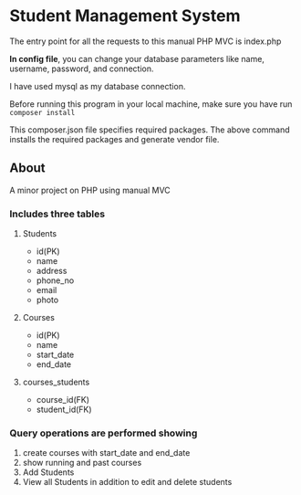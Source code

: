 # Student Management System #

The entry point for all the requests to this manual PHP MVC is index.php

<b>In config file</b>,
	you can change your database parameters like name, username, password, and connection.

I have used mysql as my database connection.

Before running this program in your local machine, make sure you have run 
        ``` composer install ```

This composer.json file specifies required packages. The above command installs the required packages and generate vendor file.

## About ##
A minor project on PHP using manual MVC

### Includes three tables ###
1. Students
	* id(PK)
	* name
	* address
	* phone_no
	* email
	* photo

2. Courses
	* id(PK)
	* name
	* start_date
	* end_date

3. courses_students
	* course_id(FK)
	* student_id(FK)

### Query operations are performed showing ###

1. create courses with start_date and end_date
2. show running and past courses
3. Add Students
4. View all Students in addition to edit and delete students
